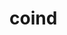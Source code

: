 # coind

<!-- Web-based application that allows users to track items on Ebay and receive an email notification if that item drops in price. 

There is both a search function and a URL function. If you search, the application uses a headless browser (Chrome) to search the item based on keywords and then grabs the item with web-scraping tools. The URL function will track the item specified.

In Order To Run:
'python3 run/wsgi.py' from the base directory. Currently can only be run from a local machine with chrome driver installed.  -->